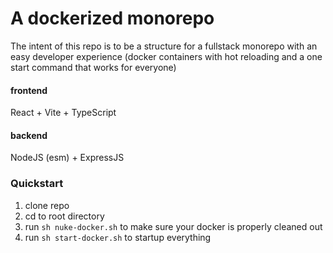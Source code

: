 # A dockerized monorepo

The intent of this repo is to be a structure for a fullstack monorepo with an easy developer experience (docker containers with hot reloading and a one start command that works for everyone)

#### frontend

React + Vite + TypeScript

#### backend

NodeJS (esm) + ExpressJS

### Quickstart

1. clone repo
2. cd to root directory
3. run `sh nuke-docker.sh` to make sure your docker is properly cleaned out
4. run `sh start-docker.sh` to startup everything
